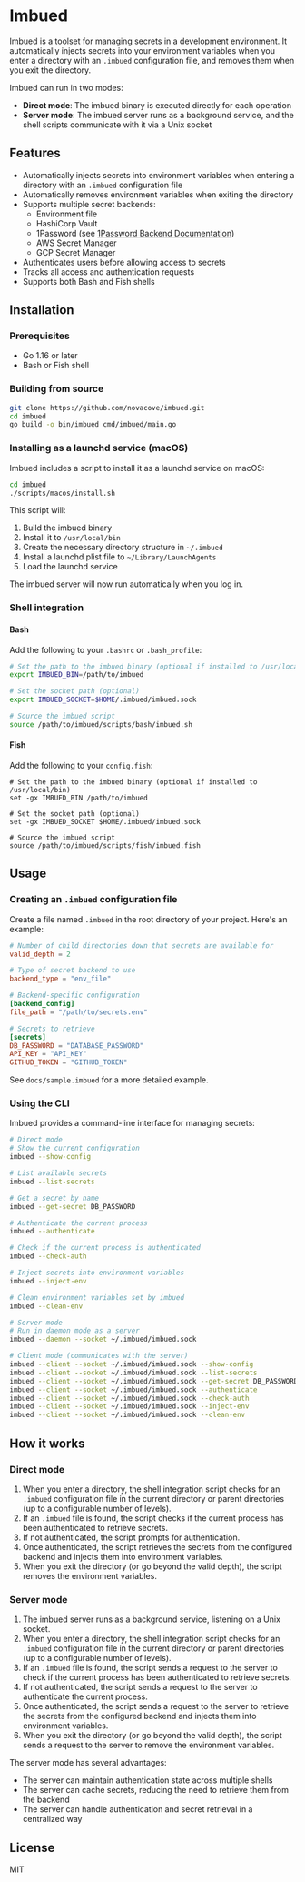 # Imbued

Imbued is a toolset for managing secrets in a development environment. It automatically injects secrets into your environment variables when you enter a directory with an `.imbued` configuration file, and removes them when you exit the directory.

Imbued can run in two modes:
- **Direct mode**: The imbued binary is executed directly for each operation
- **Server mode**: The imbued server runs as a background service, and the shell scripts communicate with it via a Unix socket

## Features

- Automatically injects secrets into environment variables when entering a directory with an `.imbued` configuration file
- Automatically removes environment variables when exiting the directory
- Supports multiple secret backends:
  - Environment file
  - HashiCorp Vault
  - 1Password (see [1Password Backend Documentation](pkg/secrets/onepass_README.md))
  - AWS Secret Manager
  - GCP Secret Manager
- Authenticates users before allowing access to secrets
- Tracks all access and authentication requests
- Supports both Bash and Fish shells

## Installation

### Prerequisites

- Go 1.16 or later
- Bash or Fish shell

### Building from source

```bash
git clone https://github.com/novacove/imbued.git
cd imbued
go build -o bin/imbued cmd/imbued/main.go
```

### Installing as a launchd service (macOS)

Imbued includes a script to install it as a launchd service on macOS:

```bash
cd imbued
./scripts/macos/install.sh
```

This script will:
1. Build the imbued binary
2. Install it to `/usr/local/bin`
3. Create the necessary directory structure in `~/.imbued`
4. Install a launchd plist file to `~/Library/LaunchAgents`
5. Load the launchd service

The imbued server will now run automatically when you log in.

### Shell integration

#### Bash

Add the following to your `.bashrc` or `.bash_profile`:

```bash
# Set the path to the imbued binary (optional if installed to /usr/local/bin)
export IMBUED_BIN=/path/to/imbued

# Set the socket path (optional)
export IMBUED_SOCKET=$HOME/.imbued/imbued.sock

# Source the imbued script
source /path/to/imbued/scripts/bash/imbued.sh
```

#### Fish

Add the following to your `config.fish`:

```fish
# Set the path to the imbued binary (optional if installed to /usr/local/bin)
set -gx IMBUED_BIN /path/to/imbued

# Set the socket path (optional)
set -gx IMBUED_SOCKET $HOME/.imbued/imbued.sock

# Source the imbued script
source /path/to/imbued/scripts/fish/imbued.fish
```

## Usage

### Creating an `.imbued` configuration file

Create a file named `.imbued` in the root directory of your project. Here's an example:

```toml
# Number of child directories down that secrets are available for
valid_depth = 2

# Type of secret backend to use
backend_type = "env_file"

# Backend-specific configuration
[backend_config]
file_path = "/path/to/secrets.env"

# Secrets to retrieve
[secrets]
DB_PASSWORD = "DATABASE_PASSWORD"
API_KEY = "API_KEY"
GITHUB_TOKEN = "GITHUB_TOKEN"
```

See `docs/sample.imbued` for a more detailed example.

### Using the CLI

Imbued provides a command-line interface for managing secrets:

```bash
# Direct mode
# Show the current configuration
imbued --show-config

# List available secrets
imbued --list-secrets

# Get a secret by name
imbued --get-secret DB_PASSWORD

# Authenticate the current process
imbued --authenticate

# Check if the current process is authenticated
imbued --check-auth

# Inject secrets into environment variables
imbued --inject-env

# Clean environment variables set by imbued
imbued --clean-env

# Server mode
# Run in daemon mode as a server
imbued --daemon --socket ~/.imbued/imbued.sock

# Client mode (communicates with the server)
imbued --client --socket ~/.imbued/imbued.sock --show-config
imbued --client --socket ~/.imbued/imbued.sock --list-secrets
imbued --client --socket ~/.imbued/imbued.sock --get-secret DB_PASSWORD
imbued --client --socket ~/.imbued/imbued.sock --authenticate
imbued --client --socket ~/.imbued/imbued.sock --check-auth
imbued --client --socket ~/.imbued/imbued.sock --inject-env
imbued --client --socket ~/.imbued/imbued.sock --clean-env
```

## How it works

### Direct mode

1. When you enter a directory, the shell integration script checks for an `.imbued` configuration file in the current directory or parent directories (up to a configurable number of levels).
2. If an `.imbued` file is found, the script checks if the current process has been authenticated to retrieve secrets.
3. If not authenticated, the script prompts for authentication.
4. Once authenticated, the script retrieves the secrets from the configured backend and injects them into environment variables.
5. When you exit the directory (or go beyond the valid depth), the script removes the environment variables.

### Server mode

1. The imbued server runs as a background service, listening on a Unix socket.
2. When you enter a directory, the shell integration script checks for an `.imbued` configuration file in the current directory or parent directories (up to a configurable number of levels).
3. If an `.imbued` file is found, the script sends a request to the server to check if the current process has been authenticated to retrieve secrets.
4. If not authenticated, the script sends a request to the server to authenticate the current process.
5. Once authenticated, the script sends a request to the server to retrieve the secrets from the configured backend and injects them into environment variables.
6. When you exit the directory (or go beyond the valid depth), the script sends a request to the server to remove the environment variables.

The server mode has several advantages:
- The server can maintain authentication state across multiple shells
- The server can cache secrets, reducing the need to retrieve them from the backend
- The server can handle authentication and secret retrieval in a centralized way

## License

MIT
